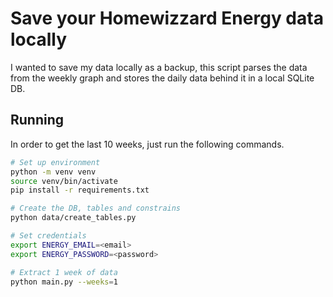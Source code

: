 # Save your Homewizzard Energy data locally  

I wanted to save my data locally as a backup, this script parses the data from the weekly graph and stores the daily
data behind it in a local SQLite DB.  

## Running

In order to get the last 10 weeks, just run the following commands.

```bash
# Set up environment
python -m venv venv
source venv/bin/activate
pip install -r requirements.txt

# Create the DB, tables and constrains
python data/create_tables.py

# Set credentials
export ENERGY_EMAIL=<email>
export ENERGY_PASSWORD=<password>

# Extract 1 week of data
python main.py --weeks=1
```
